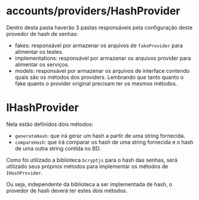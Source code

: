 # **accounts/providers/HashProvider**
Dentro desta pasta haverão 3 pastas responsáveis pela configuração deste provedor de hash de senhas:
- fakes: responsável por armazenar os arquivos de `fakeProvider` para alimentar os testes.
- implementations: responsável por armazenar os arquivos provider para alimentar os serviços.
- models: responsável por armazenar os arquivos de interface contendo quais são os métodos dos providers. Lembrando que tanto quanto o fake quanto o provider original precisam ter os mesmos métodos.

# IHashProvider
Nela estão definidos dois métodos:
- `generateHash`: que irá gerar um hash a partir de uma string fornecida.
- `compareHash`: que irá comparar os hash de uma string fornecida e o hash de uma outra string contida no BD.

Como foi utilizado a biblioteca `bcryptjs` para o hash das senhas, será utilizado seus próprios métodos para implementar os métodos de `IHashProvider`.

Ou seja, independente da biblioteca a ser implementada de hash, o provedor de hash deverá ter estes dois métodos.

